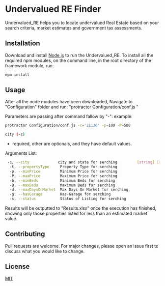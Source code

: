 # Undervalued RE Finder

Undervalued_RE helps you to locate undervalued Real Estate based on your search criteria, market estimates and government tax assessments.

## Installation

Download and install [Node.js](https://nodejs.org/en/download/) to run the Undervalued_RE.
To install all the required npm modules, on the command line, in the root directory of the framework module, run:


```bash
npm install
```

## Usage
After all the node modules have been downloaded, Navigate to "Configuration" folder and run: "protractor Configuration/conf.js <parameters>"

Parameters are passing after command fallow by "-": example: 
```bash
protractor Configuration/conf.js -c='21136' -p=100 -P=500
```

```bash 
city (-c)
```
 - required, other are optionals, and they have default values. 

Arguments List: 
```bash
 -c, --city             city and state for serching         [string] [required]
  -t, --propertyType     Property Type for serching                     [string] default: 'house+condo+townhouse+multifamily+land'
  -p, --minPrice         Minimum Price for serching                     [number] default: '0'
  -P, --maxPrice         Maximum Price for serching                     [number] default: '999K'
  -b, --minBeds          Minimum Beds for serching                      [number] default: '1'
  -B, --maxBeds          Maximum Beds for serching                      [number] default: '7'
  -d, --maxDaysOnMarket  Max Days On Market for serching                [number] default: '30'
  -g, --hasGarage        Has-Garage for serching                        [string] default: 'has-garage'
  -s, --status           Status of Listing for serching                 [string] default: 'active'
  ```


Results will be outputted to "Results.xlsx" once the execution has finished, showing only those properties listed for less than an estimated market value.

## Contributing
Pull requests are welcome. For major changes, please open an issue first to discuss what you would like to change.


## License
[MIT](https://choosealicense.com/licenses/mit/)
